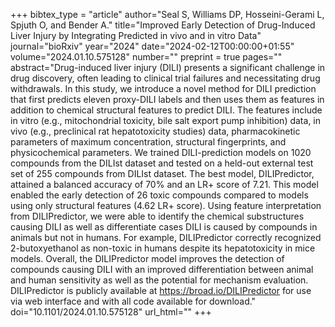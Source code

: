 +++
bibtex_type = "article"
author="Seal S, Williams DP, Hosseini-Gerami L, Spjuth O, and Bender A."
title="Improved Early Detection of Drug-Induced Liver Injury by Integrating Predicted in vivo and in vitro Data"
journal="bioRxiv"
year="2024"
date="2024-02-12T00:00:00+01:55"
volume="2024.01.10.575128"
number=""
preprint = true
pages=""
abstract="Drug-induced liver injury (DILI) presents a significant challenge in drug discovery, often leading to clinical trial failures and necessitating drug withdrawals. In this study, we introduce a novel method for DILI prediction that first predicts eleven proxy-DILI labels and then uses them as features in addition to chemical structural features to predict DILI. The features include in vitro (e.g., mitochondrial toxicity, bile salt export pump inhibition) data, in vivo (e.g., preclinical rat hepatotoxicity studies) data, pharmacokinetic parameters of maximum concentration, structural fingerprints, and physicochemical parameters. We trained DILI-prediction models on 1020 compounds from the DILIst dataset and tested on a held-out external test set of 255 compounds from DILIst dataset. The best model, DILIPredictor, attained a balanced accuracy of 70% and an LR+ score of 7.21. This model enabled the early detection of 26 toxic compounds compared to models using only structural features (4.62 LR+ score). Using feature interpretation from DILIPredictor, we were able to identify the chemical substructures causing DILI as well as differentiate cases DILI is caused by compounds in animals but not in humans. For example, DILIPredictor correctly recognized 2-butoxyethanol as non-toxic in humans despite its hepatotoxicity in mice models. Overall, the DILIPredictor model improves the detection of compounds causing DILI with an improved differentiation between animal and human sensitivity as well as the potential for mechanism evaluation. DILIPredictor is publicly available at https://broad.io/DILIPredictor for use via web interface and with all code available for download."
doi="10.1101/2024.01.10.575128"
url_html=""
+++
